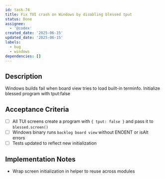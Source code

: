 ```yaml
---
id: task-74
title: Fix TUI crash on Windows by disabling blessed tput
status: Done
assignee:
  - '@codex'
created_date: '2025-06-15'
updated_date: '2025-06-15'
labels:
  - bug
  - windows
dependencies: []
---
```


## Description

Windows builds fail when board view tries to load built-in terminfo. Initialize blessed program with tput:false

## Acceptance Criteria
- [ ] All TUI screens create a program with `{ tput: false }` and pass it to `blessed.screen()`
- [ ] Windows binary runs `backlog board view` without ENOENT or isAlt errors
- [ ] Tests updated to reflect new initialization

## Implementation Notes
- Wrap screen initialization in helper to reuse across modules
